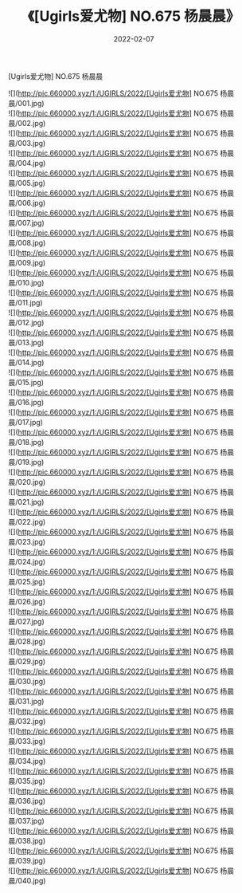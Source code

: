 ﻿---
layout: post
title:  《[Ugirls爱尤物] NO.675 杨晨晨》
date:   2022-02-07
img: http://pic.660000.xyz/1:/UGIRLS/2022/[Ugirls爱尤物] NO.675 杨晨晨/000.jpg
categories: [美女, 清纯, 唯美]
---

[Ugirls爱尤物] NO.675 杨晨晨

 ![](http://pic.660000.xyz/1:/UGIRLS/2022/[Ugirls爱尤物] NO.675 杨晨晨/001.jpg) <br>![](http://pic.660000.xyz/1:/UGIRLS/2022/[Ugirls爱尤物] NO.675 杨晨晨/002.jpg) <br>![](http://pic.660000.xyz/1:/UGIRLS/2022/[Ugirls爱尤物] NO.675 杨晨晨/003.jpg) <br>![](http://pic.660000.xyz/1:/UGIRLS/2022/[Ugirls爱尤物] NO.675 杨晨晨/004.jpg) <br>![](http://pic.660000.xyz/1:/UGIRLS/2022/[Ugirls爱尤物] NO.675 杨晨晨/005.jpg) <br>![](http://pic.660000.xyz/1:/UGIRLS/2022/[Ugirls爱尤物] NO.675 杨晨晨/006.jpg) <br>![](http://pic.660000.xyz/1:/UGIRLS/2022/[Ugirls爱尤物] NO.675 杨晨晨/007.jpg) <br>![](http://pic.660000.xyz/1:/UGIRLS/2022/[Ugirls爱尤物] NO.675 杨晨晨/008.jpg) <br>![](http://pic.660000.xyz/1:/UGIRLS/2022/[Ugirls爱尤物] NO.675 杨晨晨/009.jpg) <br>![](http://pic.660000.xyz/1:/UGIRLS/2022/[Ugirls爱尤物] NO.675 杨晨晨/010.jpg) <br>![](http://pic.660000.xyz/1:/UGIRLS/2022/[Ugirls爱尤物] NO.675 杨晨晨/011.jpg) <br>![](http://pic.660000.xyz/1:/UGIRLS/2022/[Ugirls爱尤物] NO.675 杨晨晨/012.jpg) <br>![](http://pic.660000.xyz/1:/UGIRLS/2022/[Ugirls爱尤物] NO.675 杨晨晨/013.jpg) <br>![](http://pic.660000.xyz/1:/UGIRLS/2022/[Ugirls爱尤物] NO.675 杨晨晨/014.jpg) <br>![](http://pic.660000.xyz/1:/UGIRLS/2022/[Ugirls爱尤物] NO.675 杨晨晨/015.jpg) <br>![](http://pic.660000.xyz/1:/UGIRLS/2022/[Ugirls爱尤物] NO.675 杨晨晨/016.jpg) <br>![](http://pic.660000.xyz/1:/UGIRLS/2022/[Ugirls爱尤物] NO.675 杨晨晨/017.jpg) <br>![](http://pic.660000.xyz/1:/UGIRLS/2022/[Ugirls爱尤物] NO.675 杨晨晨/018.jpg) <br>![](http://pic.660000.xyz/1:/UGIRLS/2022/[Ugirls爱尤物] NO.675 杨晨晨/019.jpg) <br>![](http://pic.660000.xyz/1:/UGIRLS/2022/[Ugirls爱尤物] NO.675 杨晨晨/020.jpg) <br>![](http://pic.660000.xyz/1:/UGIRLS/2022/[Ugirls爱尤物] NO.675 杨晨晨/021.jpg) <br>![](http://pic.660000.xyz/1:/UGIRLS/2022/[Ugirls爱尤物] NO.675 杨晨晨/022.jpg) <br>![](http://pic.660000.xyz/1:/UGIRLS/2022/[Ugirls爱尤物] NO.675 杨晨晨/023.jpg) <br>![](http://pic.660000.xyz/1:/UGIRLS/2022/[Ugirls爱尤物] NO.675 杨晨晨/024.jpg) <br>![](http://pic.660000.xyz/1:/UGIRLS/2022/[Ugirls爱尤物] NO.675 杨晨晨/025.jpg) <br>![](http://pic.660000.xyz/1:/UGIRLS/2022/[Ugirls爱尤物] NO.675 杨晨晨/026.jpg) <br>![](http://pic.660000.xyz/1:/UGIRLS/2022/[Ugirls爱尤物] NO.675 杨晨晨/027.jpg) <br>![](http://pic.660000.xyz/1:/UGIRLS/2022/[Ugirls爱尤物] NO.675 杨晨晨/028.jpg) <br>![](http://pic.660000.xyz/1:/UGIRLS/2022/[Ugirls爱尤物] NO.675 杨晨晨/029.jpg) <br>![](http://pic.660000.xyz/1:/UGIRLS/2022/[Ugirls爱尤物] NO.675 杨晨晨/030.jpg) <br>![](http://pic.660000.xyz/1:/UGIRLS/2022/[Ugirls爱尤物] NO.675 杨晨晨/031.jpg) <br>![](http://pic.660000.xyz/1:/UGIRLS/2022/[Ugirls爱尤物] NO.675 杨晨晨/032.jpg) <br>![](http://pic.660000.xyz/1:/UGIRLS/2022/[Ugirls爱尤物] NO.675 杨晨晨/033.jpg) <br>![](http://pic.660000.xyz/1:/UGIRLS/2022/[Ugirls爱尤物] NO.675 杨晨晨/034.jpg) <br>![](http://pic.660000.xyz/1:/UGIRLS/2022/[Ugirls爱尤物] NO.675 杨晨晨/035.jpg) <br>![](http://pic.660000.xyz/1:/UGIRLS/2022/[Ugirls爱尤物] NO.675 杨晨晨/036.jpg) <br>![](http://pic.660000.xyz/1:/UGIRLS/2022/[Ugirls爱尤物] NO.675 杨晨晨/037.jpg) <br>![](http://pic.660000.xyz/1:/UGIRLS/2022/[Ugirls爱尤物] NO.675 杨晨晨/038.jpg) <br>![](http://pic.660000.xyz/1:/UGIRLS/2022/[Ugirls爱尤物] NO.675 杨晨晨/039.jpg) <br>![](http://pic.660000.xyz/1:/UGIRLS/2022/[Ugirls爱尤物] NO.675 杨晨晨/040.jpg) <br>